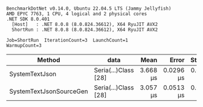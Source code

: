 ```

BenchmarkDotNet v0.14.0, Ubuntu 22.04.5 LTS (Jammy Jellyfish)
AMD EPYC 7763, 1 CPU, 4 logical and 2 physical cores
.NET SDK 8.0.401
  [Host]   : .NET 8.0.8 (8.0.824.36612), X64 RyuJIT AVX2
  ShortRun : .NET 8.0.8 (8.0.824.36612), X64 RyuJIT AVX2

Job=ShortRun  IterationCount=3  LaunchCount=1  
WarmupCount=3  

```
| Method                  | data                 | Mean     | Error     | StdDev    | Min      | Max      | Gen0   | Allocated |
|------------------------ |--------------------- |---------:|----------:|----------:|---------:|---------:|-------:|----------:|
| SystemTextJson          | Seria(...)Class [28] | 3.668 μs | 0.0296 μs | 0.0016 μs | 3.667 μs | 3.670 μs | 0.0229 |   2.07 KB |
| SystemTextJsonSourceGen | Seria(...)Class [28] | 3.057 μs | 0.0513 μs | 0.0028 μs | 3.055 μs | 3.060 μs | 0.0267 |    2.2 KB |
